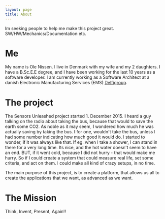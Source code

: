 ```yaml
---
layout: page
title: About
---
```


<p class="message">
Im seeking people to help me make this project great. SW/HW/Mechanics/Documentation etc.
</p>

# Me
My name is Ole Nissen. I live in Denmark with my wife and my 2 daughters. I have a B.Sc.E.E degree, and I have been working for the last 10 years as a software developer. I am currently working as a Software Architect at a danish Electronic Manufacturing Services (EMS) [Delfigroup](http://delfi-group.com/en/).

# The project
The Sensors Unleashed project started 1. December 2015. I heard a guy talking on the radio about taking the bus, because that would to save the earth some CO2. As noble as it may seem, I wondered how much he was actually saving by taking the bus. I for one, wouldn't take the bus, unless I had some number indicating how much good it would do.
I started to wonder, if it was always like that. If eg. when I take a shower, I can stand in there for a very long time. Its nice, and the hot water doesn't seem to have an end. BUT, if it went cold, because I did not hurry - that would make me hurry. So if I could create a system that could measure real life, set some criteria, and act on them. I could make all kind of crazy setups, in no time.

The main purpose of this project, is to create a platform, that allows us all to create the applications that we want, as advanced as we want.

# The Mission
Think, Invent, Present, Again!!

